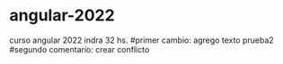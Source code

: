 # angular-2022
curso angular 2022 indra 32 hs.
#primer cambio: agrego texto prueba2
#segundo comentario: crear conflicto
